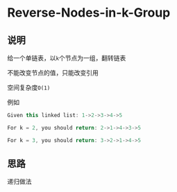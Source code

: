 # Reverse-Nodes-in-k-Group

## 说明

给一个单链表，以`k`个节点为一组，翻转链表


不能改变节点的值，只能改变引用

空间复杂度`O(1)`

例如

```js
Given this linked list: 1->2->3->4->5

For k = 2, you should return: 2->1->4->3->5

For k = 3, you should return: 3->2->1->4->5
```

## 思路

递归做法
